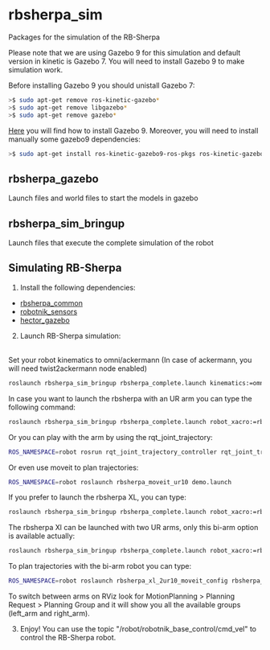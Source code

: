 rbsherpa_sim
=============

Packages for the simulation of the RB-Sherpa

Please note that we are using Gazebo 9 for this simulation and default version in kinetic is Gazebo 7. You will need to install Gazebo 9 to make simulation work.

Before installing Gazebo 9 you should unistall Gazebo 7:

```bash
>$ sudo apt-get remove ros-kinetic-gazebo* 
>$ sudo apt-get remove libgazebo* 
>$ sudo apt-get remove gazebo*
```

[Here](http://gazebosim.org/tutorials?tut=install_ubuntu&cat=install) you will find how to install Gazebo 9. Moreover, you will need to install manually some gazebo9 dependencies:

```bash
>$ sudo apt-get install ros-kinetic-gazebo9-ros-pkgs ros-kinetic-gazebo9-ros-control ros-kinetic-gazebo9*
```

<h2>rbsherpa_gazebo</h2>

Launch files and world files to start the models in gazebo

<h2>rbsherpa_sim_bringup</h2>

Launch files that execute the complete simulation of the robot


<h2>Simulating RB-Sherpa</h2>

1) Install the following dependencies:
  - [rbsherpa_common](https://github.com/RobotnikAutomation/rbsherpa_common)
  - [robotnik_sensors](https://github.com/RobotnikAutomation/robotnik_sensors)
  - [hector_gazebo](https://github.com/tu-darmstadt-ros-pkg/hector_gazebo)

2) Launch RB-Sherpa simulation:
<br>
  Set your robot kinematics to omni/ackermann (In case of ackermann, you will need twist2ackermann node enabled)
  
  ```bash
  roslaunch rbsherpa_sim_bringup rbsherpa_complete.launch kinematics:=omni twist2ackermann:=false
  ```

  In case you want to launch the rbsherpa with an UR arm you can type the following command:
  ```bash
  roslaunch rbsherpa_sim_bringup rbsherpa_complete.launch robot_xacro:=rbsherpa_std_ur10.urdf.xacro launch_arm_control:=true arm_controllers:=arm_controller
  ```

  Or you can play with the arm by using the rqt_joint_trajectory:
  ```bash
  ROS_NAMESPACE=robot rosrun rqt_joint_trajectory_controller rqt_joint_trajectory_controller
  ```

  Or even use moveit to plan trajectories:
  ```bash
  ROS_NAMESPACE=robot roslaunch rbsherpa_moveit_ur10 demo.launch
  ```

  If you prefer to launch the rbsherpa XL, you can type:
  ```bash
  roslaunch rbsherpa_sim_bringup rbsherpa_complete.launch robot_xacro:=rbsherpa_xl.urdf.xacro
  ```

  The rbsherpa Xl can be launched with two UR arms, only this bi-arm option is available actually:
  ```bash
  roslaunch rbsherpa_sim_bringup rbsherpa_complete.launch robot_xacro:=rbsherpa_xl.urdf.xacro launch_arm_control:=true arm_controllers:=right_arm/pos_traj_controller left_arm/pos_traj_controller
  ``` 

  To plan trajectories with the bi-arm robot you can type:

  ```bash
  ROS_NAMESPACE=robot roslaunch rbsherpa_xl_2ur10_moveit_config rbsherpa_xl_moveit_config.launch
  ```

To switch between arms on RViz look for MotionPlanning > Planning Request > Planning Group and it will show you all the available groups (left_arm and right_arm).

3) Enjoy! You can use the topic "/robot/robotnik_base_control/cmd_vel" to control the RB-Sherpa robot.
